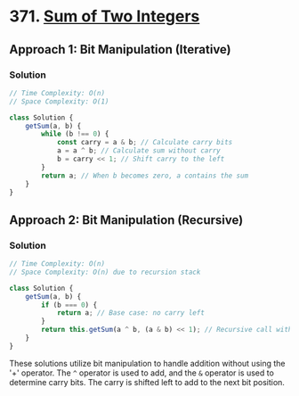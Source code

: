 # 371. [Sum of Two Integers](https://leetcode.com/problems/sum-of-two-integers/)

## Approach 1: Bit Manipulation (Iterative)

### Solution
```javascript
// Time Complexity: O(n)
// Space Complexity: O(1)

class Solution {
    getSum(a, b) {
        while (b !== 0) {
            const carry = a & b; // Calculate carry bits
            a = a ^ b; // Calculate sum without carry
            b = carry << 1; // Shift carry to the left
        }
        return a; // When b becomes zero, a contains the sum
    }
}
```

## Approach 2: Bit Manipulation (Recursive)

### Solution
```javascript
// Time Complexity: O(n)
// Space Complexity: O(n) due to recursion stack

class Solution {
    getSum(a, b) {
        if (b === 0) {
            return a; // Base case: no carry left
        }
        return this.getSum(a ^ b, (a & b) << 1); // Recursive call with sum and carry
    }
}
```

These solutions utilize bit manipulation to handle addition without using the '+' operator. The `^` operator is used to add, and the `&` operator is used to determine carry bits. The carry is shifted left to add to the next bit position.

